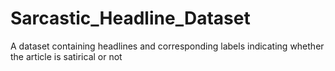 # Sarcastic_Headline_Dataset
A dataset containing headlines and corresponding labels indicating whether the article is satirical or not
